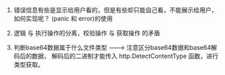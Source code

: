 
1. 错误信息有些是显示给用户看的，但是有些却只能自己看，不能展示给用户，如何实现呢？
		(panic 和 error)的使用
2. 逻辑 与 执行操作的分离，校验操作 与 获取操作 的矛盾

3. 判断base64数据属于什么文件类型 ---> 注意区分base64数据和base64解码后的数据，
    解码后的二进制才能传入 http.DetectContentType 函数，进行类型获取。
